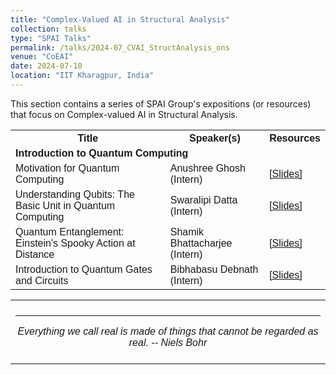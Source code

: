 ```yaml
---
title: "Complex-Valued AI in Structural Analysis" 
collection: talks
type: "SPAI Talks"
permalink: /talks/2024-07_CVAI_StructAnalysis_ons
venue: "CoEAI"
date: 2024-07-10
location: "IIT Kharagpur, India"
---
```

<p style="text-align:left;">
   This section contains a series of SPAI Group's expositions (or resources) that focus on Complex-valued AI in Structural Analysis. 
</p>
<html>
<head>
<style>
table {
  font-family: arial, sans-serif;
  border-collapse: collapse;
  width: 100%;
}
   
td[colspan]:not([colspan="1"]) {
    text-align: center;
}

td, th {
  border: 1px solid #dddddd;
  text-align: left;
  padding: 8px;
}

tr:nth-child(even) {
  background-color: #dddddd;
}
</style>
</head>
<body>

<table>
  <tr>
    <th>Title</th>
    <th>Speaker(s)</th>
    <th>Resources</th>
  </tr>
   <tr>
    <td colspan="3"><b>Introduction to Quantum Computing</b></td>
  </tr>
  <tr>
    <td>Motivation for Quantum Computing </td>
    <td>Anushree Ghosh (Intern)</td>
    <td><a href="https://drive.google.com/file/d/14IoscmqrWSAuk0lV3nM7o78uTUvM1_Fv/view?usp=sharing">&#91;Slides&#93;</a></td>
  </tr>  
    <tr>
    <td>Understanding Qubits: The Basic Unit in Quantum Computing</td>
    <td>Swaralipi Datta (Intern)</td>
    <td><a href="https://drive.google.com/file/d/14AMNa8vNiWmWqxiNe_c4_ZlIEojoTE-h/view?usp=sharing">&#91;Slides&#93;</a></td>
  </tr>  
   <tr>
    <td>Quantum Entanglement: Einstein's Spooky Action at Distance</td>
    <td>Shamik Bhattacharjee (Intern)</td>
    <td><a href="https://drive.google.com/file/d/1nuwEOB8YiFuCn7nUeWFBfzue1i2egHB_/view?usp=sharing">&#91;Slides&#93;</a></td>
  </tr> 
    <tr>
    <td>Introduction to Quantum Gates and Circuits </td>
    <td>Bibhabasu Debnath (Intern)</td>
    <td><a href="https://drive.google.com/file/d/1ONX8qjGDEp6G5lnO9xCbDMNFRw0goQl8/view?usp=sharing">&#91;Slides&#93;</a></td>
  </tr>      
</table>

</body>
</html>

 <table style="width:100%;border:0px;border-spacing:0px;border-collapse:collapse;margin-right:auto;margin-left:auto;"><tbody>
            <tr>
            <td style="padding:8px;width:100%;vertical-align:middle;border:0px">
                 <p>
<hr>
<center>
<i>Everything we call real is made of things that cannot be regarded as real. -- Niels Bohr </i>

</center>
              </p>
            </td>
          </tr>


